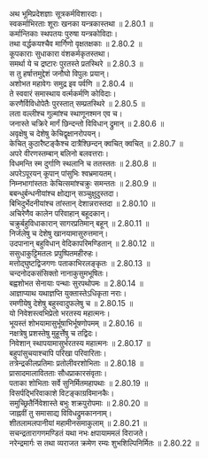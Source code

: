 

  
अथ भूमिप्रदेशज्ञाः सूत्रकर्मविशारदाः।  
स्वकर्माभिरताः शूराः खनका यन्त्रकास्तथा ॥ 2.80.1 ॥   
कर्मान्तिकाः स्थपतयः पुरुषा यन्त्रकोविदाः।  
तथा वर्द्धकयश्चैव मार्गिणो वृक्षतक्षकाः ॥ 2.80.2 ॥   
कूपकाराः सुधाकारा वंशकर्मकृतस्तथा।  
समर्था ये च द्रष्टारः पुरतस्ते प्रतस्थिरे ॥ 2.80.3 ॥   
स तु हर्षात्तमुद्देशं जनौघो विपुलः प्रयान्।  
अशोभत महावेगः समुद्र इव पर्वणि ॥ 2.80.4 ॥   
ते स्ववारं समास्थाय वर्त्मकर्मणि कोविदाः।  
करणैर्विविधोपेतैः पुरस्तात् सम्प्रतस्थिरे ॥ 2.80.5 ॥   
लता वल्लीश्च गुल्मांश्च स्थाणूनश्मन एव च।  
जनास्ते चक्रिरे मार्गं छिन्दन्तो विविधान् द्रुमान् ॥ 2.80.6 ॥   
अवृक्षेषु च देशेषु केचिद्वृक्षानरोपयन्।  
केचित् कुठारैष्टङ्कैश्च दात्रैश्छिन्दन् क्वचित् क्वचित् ॥ 2.80.7 ॥   
अपरे वीरणस्तम्बान् बलिनो बलवत्तराः।  
विधमन्ति स्म दुर्गाणि स्थलानि च ततस्ततः ॥ 2.80.8 ॥   
अपरेऽपूरयन् कूपान् पांसुभिः श्वभ्रमायतम्।  
निम्नभागांस्ततः केचित्समांश्चक्रुः समन्ततः ॥ 2.80.9 ॥   
बबन्धुर्बन्धनीयांश्च क्षोद्यान् सञ्चुक्षुदुस्तदा।  
बिभिदुर्भेदनीयांश्च तांस्तान् देशान्नरास्तदा ॥ 2.80.10 ॥   
अचिरेणैव कालेन परिवाहान् बहूदकान्।  
चक्रुर्बहुविधाकारान् सागरप्रतिमान् बहून् ॥ 2.80.11 ॥   
निर्जलेषु च देशेषु खानयामासुरुत्तमान्।  
उदपानान् बहुविधान् वेदिकापरिमण्डितान् ॥ 2.80.12 ॥   
ससुधाकुट्टिमतलः प्रपुष्पितमहीरुहः।  
मत्तोद्घुष्टद्विजगणः पताकाभिरलङ्कृतः ॥ 2.80.13 ॥   
चन्दनोदकसंसिक्तो नानाकुसुमभूषितः।  
बह्वशोभत सेनायाः पन्थाः सुरपथोपमः ॥ 2.80.14 ॥   
आज्ञाप्याथ यथाज्ञप्ति युक्तास्तेऽधिकृता नराः।  
रमणीयेषु देशेषु बहुस्वादुफलेषु च ॥ 2.80.15 ॥   
यो निवेशस्त्वभिप्रेतो भरतस्य महात्मनः।  
भूयस्तं शोभयामासुर्भूषाभिर्भूषणोपमम् ॥ 2.80.16 ॥   
नक्षत्रेषु प्रशस्तेषु मुहूर्त्तेषु च तद्विदः।  
निवेशान् स्थापयामासुर्भरतस्य महात्मनः ॥ 2.80.17 ॥   
बहुपांसुचयाश्चापि परिखा परिवारिताः।  
तत्रेन्द्रकीलप्रतिमाः प्रतोलीवरशोभिताः ॥ 2.80.18 ॥   
प्रासादमालावितताः सौधप्राकारसंवृताः।  
पताका शोभिताः सर्वे सुनिर्मितमहापथाः ॥ 2.80.19 ॥   
विसर्पद्भिरिवाकाशे विटङ्काग्रविमानकैः।  
समुच्छ्रितैर्निवेशास्ते बभुः शक्रपुरोपमाः ॥ 2.80.20 ॥   
जाह्नवीं तु समासाद्य विविधद्रुमकाननाम्।  
शीतलामलपानीयां महामीनसमाकुलाम् ॥ 2.80.21 ॥   
सचन्द्रतारागणमण्डितं यथा नभः क्षपायाममलं विराजते।  
नरेन्द्रमार्गः स तथा व्यराजत क्रमेण रम्यः शुभशिल्पिनिर्मितः ॥ 2.80.22 ॥   
